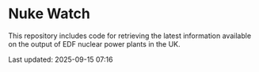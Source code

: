 # Nuke Watch

This repository includes code for retrieving the latest information available on the output of EDF nuclear power plants in the UK.

Last updated: 2025-09-15 07:16